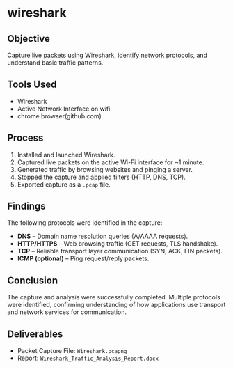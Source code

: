 # wireshark
## Objective
Capture live packets using Wireshark, identify network protocols, and understand basic traffic patterns.

## Tools Used
- Wireshark 
- Active Network Interface on wifi
- chrome browser(github.com)

## Process
1. Installed and launched Wireshark.
2. Captured live packets on the active Wi-Fi interface for ~1 minute.
3. Generated traffic by browsing websites and pinging a server.
4. Stopped the capture and applied filters (HTTP, DNS, TCP).
5. Exported capture as a `.pcap` file.

## Findings
The following protocols were identified in the capture:
- **DNS** – Domain name resolution queries (A/AAAA requests).
- **HTTP/HTTPS** – Web browsing traffic (GET requests, TLS handshake).
- **TCP** – Reliable transport layer communication (SYN, ACK, FIN packets).
- **ICMP (optional)** – Ping request/reply packets.

## Conclusion
The capture and analysis were successfully completed. Multiple protocols were identified, confirming understanding of how applications use transport and network services for communication.

## Deliverables
- Packet Capture File: `Wireshark.pcapng`
- Report: `Wireshark_Traffic_Analysis_Report.docx`
